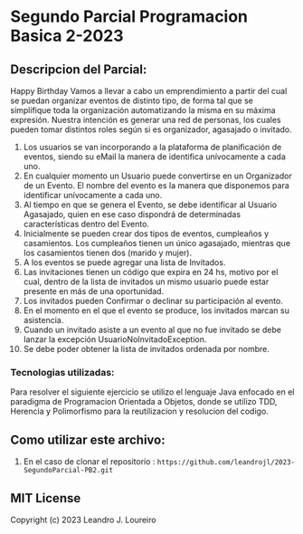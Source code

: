 # Segundo Parcial Programacion Basica 2-2023

## Descripcion del Parcial:

Happy Birthday
Vamos a llevar a cabo un emprendimiento a partir del cual se puedan organizar eventos de distinto tipo, de forma tal que se simplifique toda la organización automatizando la misma en su máxima expresión.
Nuestra intención es generar una red de personas, los cuales pueden tomar distintos roles según si es organizador, agasajado o invitado.
1.	Los usuarios se van incorporando a la plataforma de planificación de eventos, siendo su eMail la manera de identifica unívocamente a cada uno.
2.	En cualquier momento un Usuario puede convertirse en un Organizador de un Evento. El nombre del evento es la manera que disponemos para identificar unívocamente a cada uno.
3.	Al tiempo en que se genera el Evento, se debe identificar al Usuario Agasajado, quien en ese caso dispondrá de determinadas características dentro del Evento. 
4.	Inicialmente se pueden crear dos tipos de eventos, cumpleaños y casamientos. Los cumpleaños tienen un único agasajado, mientras que los casamientos tienen dos (marido y mujer).
5.	A los eventos se puede agregar una lista de Invitados.
6.	Las invitaciones tienen un código que expira en 24 hs, motivo por el cual, dentro de la lista de invitados un mismo usuario puede estar presente en más de una oportunidad.
7.	Los invitados pueden Confirmar o declinar su participación al evento.
8.	En el momento en el que el evento se produce, los invitados marcan su asistencia.
9.	Cuando un invitado asiste a un evento al que no fue invitado se debe lanzar la excepción UsuarioNoInvitadoException.
10.	Se debe poder obtener la lista de invitados ordenada por nombre.

### Tecnologias utilizadas:

Para resolver el siguiente ejercicio se utilizo el lenguaje Java enfocado en el paradigma de Programacion Orientada a Objetos, donde se utilizo TDD, Herencia y Polimorfismo para la reutilizacion y resolucion del codigo.

## Como utilizar este archivo:
1) En el caso de clonar el repositorio : `https://github.com/leandrojl/2023-SegundoParcial-PB2.git`

## MIT License

Copyright (c) 2023 Leandro J. Loureiro
